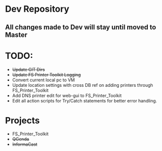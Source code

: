 # **Dev Repository**
## All changes made to Dev will stay until moved to Master
 
# TODO: 
- ~~Update GIT Dirs~~
- ~~Update FS Printer Toolkit Logging~~
- Convert current local pc to VM
- Update location settings with cross DB ref on adding printers through FS_Printer_Toolkit
- Add DNS printer edit for web-gui to FS_Printer_Toolkit
- Edit all action scripts for Try/Catch statements for better error handling. 


# Projects
- FS_Printer_Toolkit
- ~~QGenda~~
- ~~InformaCast~~
